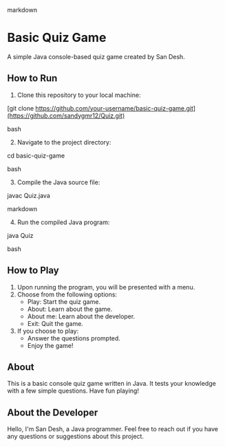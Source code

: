 markdown

# Basic Quiz Game

A simple Java console-based quiz game created by San Desh.

## How to Run

1. Clone this repository to your local machine:

[git clone https://github.com/your-username/basic-quiz-game.git](https://github.com/sandygmr12/Quiz.git)

bash


2. Navigate to the project directory:

cd basic-quiz-game

bash


3. Compile the Java source file:

javac Quiz.java

markdown


4. Run the compiled Java program:

java Quiz

bash


## How to Play

1. Upon running the program, you will be presented with a menu.
2. Choose from the following options:
   - Play: Start the quiz game.
   - About: Learn about the game.
   - About me: Learn about the developer.
   - Exit: Quit the game.
3. If you choose to play:
   - Answer the questions prompted.
   - Enjoy the game!

## About
This is a basic console quiz game written in Java. It tests your knowledge with a few simple questions. Have fun playing!

## About the Developer
Hello, I'm San Desh, a Java programmer. Feel free to reach out if you have any questions or suggestions about this project.

